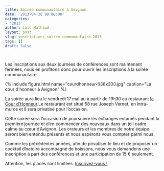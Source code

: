 ```yaml
---
title: Soirée communautaire à Avignon
date: '2013-04-30 00:00:00'
categories:
- '2013'
author: Loïc Mathaud
layout: post
slug: inscriptions-soiree-communautaire-2013
tags: []
draft: false

---
```

Les inscriptions aux deux journées de conférences sont maintenant fermées, nous en profitons donc pour ouvrir les inscriptions à la soirée communautaire.

{% include figure.html name="courdhonneur-636x300.jpg" caption="La cour d'honneur à Avignon" %}

La soirée aura lieu le vendredi 17 mai au à partir de 19h30 au restaurant [la Cour d&rsquo;Honneur][2].Le restaurant est situé 58 rue Joseph Vernet, en intra-muros et il sera privatisé pour l&rsquo;occasion.

Cette soirée sera l&rsquo;occasion de poursuivre les échanges entamés pendant la première journée et d&rsquo;en commencer des nouveaux dans un joli cadre calme au cœur d&rsquo;Avignon. Les orateurs et les membres de notre équipe seront bien entendu présents et nous espérons vous compter parmi nous.

Comme les précédentes années, afin de privatiser le lieu et de proposer un cocktail dînatoire accompagné de boissons, nous vous demandons une inscription à part des conférences et une participation de 15 € seulement.

Attention, les places sont limitées. [Inscrivez-vous !][1]

 [1]: http://sudweb.fr/2013/inscription.html "Inscription à la soirée communautaire Sud Web 2013"
 [2]: http://www.cour-honneur.com "Restaurant la Cour d'Honneur"
